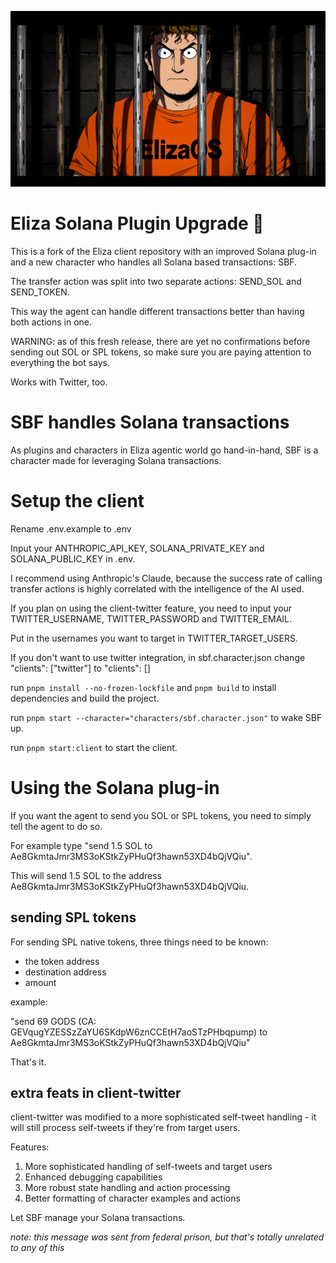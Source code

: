 ![SBF](sbf.png)

# Eliza Solana Plugin Upgrade 🤖

This is a fork of the Eliza client repository with an improved Solana plug-in and a new character who handles all Solana based transactions: SBF.

The transfer action was split into two separate actions: SEND_SOL and SEND_TOKEN.

This way the agent can handle different transactions better than having both actions in one.

WARNING: as of this fresh release, there are yet no confirmations before sending out SOL or SPL tokens, so make sure you are paying attention to everything the bot says.

Works with Twitter, too.

# SBF handles Solana transactions

As plugins and characters in Eliza agentic world go hand-in-hand, SBF is a character made for leveraging Solana transactions.

# Setup the client

Rename .env.example to .env

Input your ANTHROPIC_API_KEY, SOLANA_PRIVATE_KEY and SOLANA_PUBLIC_KEY in .env.

I recommend using Anthropic's Claude, because the success rate of calling transfer actions is highly correlated with the intelligence of the AI used.

If you plan on using the client-twitter feature, you need to input your TWITTER_USERNAME, TWITTER_PASSWORD and TWITTER_EMAIL.

Put in the usernames you want to target in TWITTER_TARGET_USERS.

If you don't want to use twitter integration, in sbf.character.json change "clients": ["twitter"] to "clients": []

run `pnpm install --no-frozen-lockfile` and `pnpm build` to install dependencies and build the project.

run `pnpm start --character="characters/sbf.character.json"` to wake SBF up.

run `pnpm start:client` to start the client.

# Using the Solana plug-in

If you want the agent to send you SOL or SPL tokens, you need to simply tell the agent to do so.

For example type "send 1.5 SOL to Ae8GkmtaJmr3MS3oKStkZyPHuQf3hawn53XD4bQjVQiu".

This will send 1.5 SOL to the address Ae8GkmtaJmr3MS3oKStkZyPHuQf3hawn53XD4bQjVQiu.

## sending SPL tokens

For sending SPL native tokens, three things need to be known:
- the token address
- destination address
- amount

example:

"send 69 GODS (CA: GEVqugYZESSzZaYU6SKdpW6znCCEtH7aoSTzPHbqpump) to Ae8GkmtaJmr3MS3oKStkZyPHuQf3hawn53XD4bQjVQiu"

That's it.

## extra feats in client-twitter

client-twitter was modified to a more sophisticated self-tweet handling - it will still process self-tweets if they're from target users.

Features:
1. More sophisticated handling of self-tweets and target users
2. Enhanced debugging capabilities
3. More robust state handling and action processing
4. Better formatting of character examples and actions

Let SBF manage your Solana transactions.

*note: this message was sent from federal prison, but that's totally unrelated to any of this*
